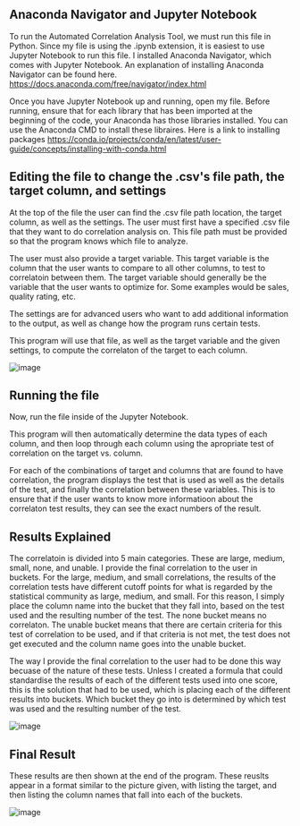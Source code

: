 ## Anaconda Navigator and Jupyter Notebook

To run the Automated Correlation Analysis Tool, we must run this file in Python. Since my file is using the .ipynb extension, it is easiest to use Jupyter Notebook to run this file. I installed Anaconda Navigator, which comes with Jupyter Notebook. An explanation of installing Anaconda Navigator can be found here.
https://docs.anaconda.com/free/navigator/index.html

Once you have Jupyter Notebook up and running, open my file. Before running, ensure that for each library that has been imported at the beginning of the code, your Anaconda has those libraries installed. You can use the Anaconda CMD to install these libraires. Here is a link to installing packages
https://conda.io/projects/conda/en/latest/user-guide/concepts/installing-with-conda.html

## Editing the file to change the .csv's file path, the target column, and settings

At the top of the file the user can find the .csv file path location, the target column, as well as the settings. 
The user must first have a specified .csv file that they want to do correlation analysis on. This file path must be provided so that the program knows which file to analyze. 

The user must also provide a target variable. This target variable is the column that the user wants to compare to all other columns, to test to correlatoin between them. The target variable should generally be the variable that the user wants to optimize for. Some examples would be sales, quality rating, etc.

The settings are for advanced users who want to add additional information to the output, as well as change how the program runs certain tests.

This program will use that file, as well as the target variable and the given settings, to compute the correlaton of the target to each column. 

![image](https://github.com/tedcordonnier/SeniorDesign/assets/83316488/ec81eb77-a94c-4164-8458-9f4295877aa8)

## Running the file

Now, run the file inside of the Jupyter Notebook. 

This program will then automatically determine the data types of each column, and then loop through each column using the apropriate test of correlation on the target vs. column. 

For each of the combinations of target and columns that are found to have correlation, the program displays the test that is used as well as the details of the test, and finally the correlation between these variables. This is to ensure that if the user wants to know more informatioon about the correlaton test results, they can see the exact numbers of the result. 

## Results Explained

The correlatoin is divided into 5 main categories. These are large, medium, small, none, and unable. I provide the final correlation to the user in buckets. For the large, medium, and small correlations, the results of the correlation tests have different cutoff points for what is regarded by the statistical community as large, medium, and small. For this reason, I simply place the column name into the bucket that they fall into, based on the test used and the resulting number of the test. The none bucket means no correlaton. The unable bucket means that there are certain criteria for this test of correlation to be used, and if that criteria is not met, the test does not get executed and the column name goes into the unable bucket.

The way I provide the final correlation to the user had to be done this way becuase of the nature of these tests. 
Unless I created a formula that could standardise the results of each of the different tests used into one score, this is the solution that had to be used, which is placing each of the different results into buckets. Which bucket they go into is determined by which test was used and the resulting number of the test. 

![image](https://github.com/tedcordonnier/SeniorDesign/assets/83316488/1455a99d-867d-4426-9c09-f5feafaccaed)

## Final Result

These results are then shown at the end of the program.	These reuslts appear in a format similar to the picture given, with listing the target, and then listing the column names that fall into each of the buckets.

![image](https://github.com/tedcordonnier/SeniorDesign/assets/83316488/4e7beeda-4119-46af-be3d-80d6e51d732a)

